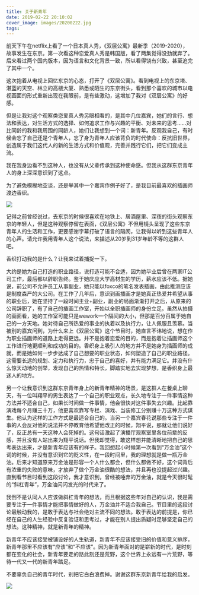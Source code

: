 ```yaml
---
title: 关于新青年
date: 2019-02-22 20:10:02
cover_image: images/20200222.jpg
tags:
---
```

前天下午在netflix上看了一个日本真人秀，《双层公寓》最新季（2019-2020），故事发生在东京。第一次看这种恋爱真人秀是韩国版，看了两集觉得没劲就弃了。后来看过两个国内版本，因为语言和文化背景一致，所以看得饶有兴致，甚至追完了其中一个。

这次抱着从电视上回忆东京的心态，打开了《双层公寓》。看到电视上的东京塔、湛蓝的天空、林立的高楼大厦、熟悉或陌生的东京街头，看到那个喜欢的城市以电视画面的形式重新出现在我眼前，是有些激动，这增加了我对《双层公寓》的好感。

但是让我对这个观察类恋爱真人秀另眼相看的，是其中几位嘉宾，她们的言行、想法和表达，对生活方式的选择、如何追求工作与兴趣的平衡、对未来的思考……对比同龄的我和我周围的同龄人，她们让我想到一个词：新青年。反观我自己，有时候会忘了自己还是个青年人，忘了身为青年人应该背负的时代使命：反抗旧世界，创造属于我们这代人的新的生活方式和价值观，完善并践行它们，把它们变成主流。

我在我身边看不到这种人，也没有从父辈传承到这种使命感。但我从这群东京青年人的身上深深意识到了这点。

为了避免模糊地空谈，还是举其中一个嘉宾作例子好了，是我目前最喜欢的插画师渡边香织。

<image src='/images/20200222.jpg' class='' />

记得之前曾经说过，去东京的时候很喜欢在地铁上、居酒屋里、深夜的街头观察东京的年轻人，但是这种观察停留在表面，《双层公寓》不但用镜头呈现了这些东京青年人的生活和工作，更要感谢字幕打破了语言的隔阂，让我得以听到这些青年人的心声。请允许我用青年人这个说法，来描述从20岁到31岁年龄不等的这群人吧。

香织打动我的是什么？让我来试着捕捉一下。

大约是她为自己打造的职业路径，说打造可能不合适，因为她毕业后曾在两家IT公司工作，最后都以辞职告终。鉴于她庆应大学高材生的学历，薪水应该不低。据她说，前公司不允许员工从事副业，她只能以foxco的笔名发表插画，由此推测应该是制度森严的大公司。在工作了几年后，意识到画插画才是她真正热爱并希望从事的职业后，她在坚持了一段时间主业+副业，副业的局面渐渐打开之后，从原来的公司辞职了，有了自己的插画工作室，开始以全职插画师的身份立足。虽然从拍摄的画面看，她的工作室可能只是wework一个隔间的大小，但那是百分百属于她自己的一方天地。她对待自己所热爱的事业的执着以及执行力，让人佩服且羡慕。当被别的嘉宾问到，为什么来上《双层公寓》这个节目时，她直言不讳地说，想在作为职业插画师的道路上走得更远。并不是抱着恋爱的目的，而是抱着让插画师这个工作进行地更顺利和成功的目的。香织身上吸引人的地方并不是她身为插画师的成就，而是她如何一步步达成了自己想要的职业状态，如何塑造了自己的职业路径。这需要长远的规划、定力和执行力，忠于自己的喜好，并有能力满足它。并没有什么惊天动地的创举，发现自己的热情和特长，脚踏实地去实现梦想，是香织身上最迷人的地方。

另一个让我意识到这群东京青年身上的新青年精神的场景，是这群人在餐桌上聊天，有一位叫翔平的男生表达了一个自己的职业观点，长久地专注于一件事情这种方法并不适合自己，如果长时间做一件事情，他会很快对这件事失去兴趣。比起靠演戏每个月赚三十万，他更喜欢靠写专栏、演戏、当装修工分别赚十万这种方式谋生。他认为这样的工作方式是最适合自己的。当另一个嘉宾春花说那些专注于一件事的人会反对他的说法并不停教育他希望他改正的时候，翔平说，那就让他们说好了，反正总有一天这种人会死掉的。这句话激起了演播厅观察室里各位前辈的反感，并且没有人站出来为翔平说话。但我却觉得，敢这样想并能清晰地把自己的思考表达出来，才是新青年应该有的样子。我回想起小时候第一次看到“万金油”这个词的时候，并没有意识到它的贬义性，在一段时间里，我的理想就是做一瓶万金油。后来才知道原来万金油是形容一个人什么都会，但什么都做不好，这个词背后有浓重的失败的意味，才放弃了做个万金油很酷的想法，并且再也没提起过兴趣。直到看节目时看到这段讨论，我才意识到，曾经被唾弃的万金油，就是今天很时髦的“斜杠青年”，万金油闪闪发光的时代来了。

我倒不是认同人人应该做斜杠青年的想法，而且根据这些年对自己的认识，我是需要专注于一件事情才能把事情做好的人，万金油并不适合我自己。节目里的这段讨论最触动我的，是敢于表达与社会绝对主流不同的想法。敢于表达的前提是，你已经在自己的人生经验中反复验证和思考过，才能在别人提出质疑时足够坚定自己的想法。这种精神，就是新青年的精神。

新青年不应该接受被铺设好的人生轨道，新青年不应该接受旧的价值和意义排序，新青年那里不应该有“应该”和“不应该”。因为新青年面对的是崭新的时代，是时刻都在变化的社会，新青年要走的路此刻还是荒野，这个世界上永远有一片荒野，等待一代又一代的新青年踏足。

不要辜负自己的青年时代，别把它白白浪费掉。谢谢这群东京新青年给我的启发。

<image src='/images/20200222.jpg' class='' />
